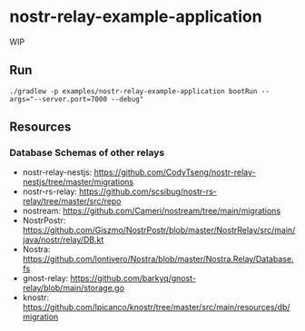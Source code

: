 nostr-relay-example-application
===

WIP

## Run

```shell
./gradlew -p examples/nostr-relay-example-application bootRun --args="--server.port=7000 --debug"
```

## Resources

### Database Schemas of other relays

- nostr-relay-nestjs: https://github.com/CodyTseng/nostr-relay-nestjs/tree/master/migrations
- nostr-rs-relay: https://github.com/scsibug/nostr-rs-relay/tree/master/src/repo
- nostream: https://github.com/Cameri/nostream/tree/main/migrations
- NostrPostr: https://github.com/Giszmo/NostrPostr/blob/master/NostrRelay/src/main/java/nostr/relay/DB.kt
- Nostra: https://github.com/lontivero/Nostra/blob/master/Nostra.Relay/Database.fs
- gnost-relay: https://github.com/barkyq/gnost-relay/blob/main/storage.go
- knostr: https://github.com/lpicanco/knostr/tree/master/src/main/resources/db/migration
